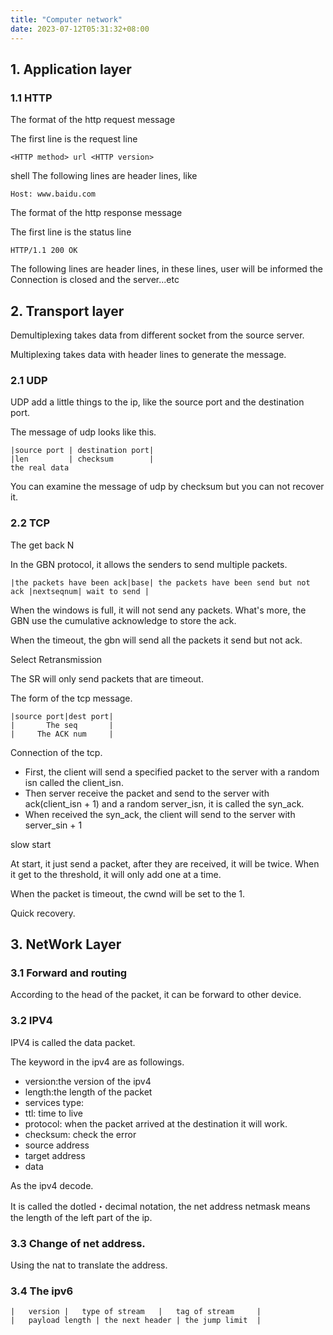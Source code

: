 ```yaml
---
title: "Computer network"
date: 2023-07-12T05:31:32+08:00
---
```


## 1. Application layer

### 1.1 HTTP

The format of the http request message

The first line is the request line
```shell
<HTTP method> url <HTTP version>
```
shell
The following lines are header lines, like

```shell
Host: www.baidu.com
```

The format of the http response message

The first line is the status line

```shell
HTTP/1.1 200 OK
```

The following lines are header lines, in these lines, user will be informed
the Connection is closed and the server...etc

## 2. Transport layer

Demultiplexing takes data from different socket from the source server.

Multiplexing takes data with header lines to generate the message.

### 2.1 UDP
UDP add a little things to the ip, like the source port and the destination port.

The message of udp looks like this.

```shell
|source port | destination port|
|len         | checksum        |
the real data
```

You can examine the message of udp by checksum but you can not recover it.

### 2.2 TCP

The get back N

In the GBN protocol, it allows the senders to send multiple packets.

```shell
|the packets have been ack|base| the packets have been send but not ack |nextseqnum| wait to send |
```

When the windows is full, it will not send any packets. What's more, the GBN use the 
cumulative acknowledge to store the ack.

When the timeout, the gbn will send all the packets it send but not ack.

Select Retransmission

The SR will only send packets that are timeout.

The form of the tcp message.

```shell
|source port|dest port|
|       The seq       |
|     The ACK num     |
```

Connection of the tcp.

- First, the client will send a specified packet to the server with a random isn called the client_isn.
- Then server receive the packet and send to the server with ack(client_isn + 1) and a random server_isn, it is called the syn_ack.
- When received the syn_ack, the client will send to the server with server_sin + 1

slow start

At start, it just send a packet, after they are received, it will be twice. When it get to the threshold, it will only add one at a time. 

When the packet is timeout, the cwnd will be set to the 1.

Quick recovery.


## 3. NetWork Layer

### 3.1 Forward and routing

According to the head of the packet, it can be forward to other device.


### 3.2 IPV4

IPV4 is called the data packet.

The keyword in the ipv4 are as followings.

- version:the version of the ipv4
- length:the length of the packet
- services type:
- ttl: time to live
- protocol: when the packet arrived at the destination it will work.
- checksum: check the error
- source address
- target address
- data

As the ipv4 decode. 

It is called the dotled・decimal notation, the net address netmask means the length of the left part of the ip.

### 3.3 Change of net address.

Using the nat to translate the address.

### 3.4 The ipv6

```shell
|   version |   type of stream   |   tag of stream     |
|   payload length | the next header | the jump limit  |

```